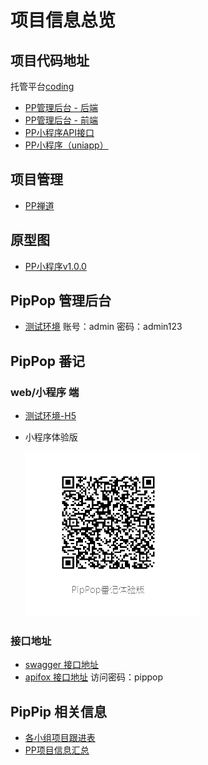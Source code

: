 # 项目信息总览

## 项目代码地址

托管平台[coding](https://coding.net)

- [PP管理后台 - 后端](https://java-tce.coding.net/p/pippop/d/overseaSystem/git)
- [PP管理后台 - 前端](https://java-tce.coding.net/p/pippop/d/overseaWeb/git)
- [PP小程序API接口](https://java-tce.coding.net/p/pippop/d/pippop/git/tree/develop)
- [PP小程序（uniapp）](https://java-tce.coding.net/p/pippop/d/uni-pippop/git)

## 项目管理

- [PP禅道](http://106.55.103.251:16283/zentao/my.html)

## 原型图

- [PP小程序v1.0.0](https://lanhuapp.com/web/#/item/project/product?tid=ca94ab4c-381a-434d-910f-b8b165e779f9&pid=3d0e7f80-aa10-464c-bbb6-094cf75e4152&versionId=47f50b53-8ce0-4303-9462-8c1b1de3ae30&docId=780dde13-a135-4f03-b57a-1136b5a928e0&docType=axure&pageId=c50ca61e484f4e9db425baaaccf3730e&image_id=780dde13-a135-4f03-b57a-1136b5a928e0)

## PipPop 管理后台

- [测试环境](https://admin.pippop.com.cn) 账号：admin 密码：admin123

## PipPop 番记

### web/小程序 端

- [测试环境-H5](https://www.pippop.net)
- 小程序体验版
  
  ![PipPop 番记体验版申请](/images/mini-pippop-code-dev.jpg)

### 接口地址

- [swagger 接口地址](https://api.pippop.com.cn/prod-api/doc.html)
- [apifox 接口地址](https://w6tasqfcm2.apifox.cn) 访问密码：pippop

## PipPip 相关信息

- [各小组项目跟进表](https://docs.qq.com/sheet/DYUVtdGFpSGd4c2h0)
- [PP项目信息汇总](https://docs.qq.com/sheet/DRWNCempFVXZuTVpD?tab=BB08J2&_t=1747538807523&nlc=1)
